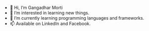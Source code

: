 - 👋 Hi, I’m Gangadhar Morti
- 👀 I’m interested in learning new things.
- 🌱 I’m currently learning programming languages and frameworks.
- 📫 Available on LinkedIn and Facebook.


